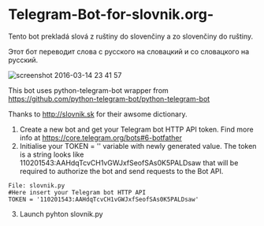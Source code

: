 # Telegram-Bot-for-slovnik.org-
Tento bot prekladá slová z ruštiny do slovenčiny a zo slovenčiny do ruštiny.

Этот бот переводит слова с русского на словацкий и со словацкого на русский.

![screenshot 2016-03-14 23 41 57](https://cloud.githubusercontent.com/assets/684169/18109372/3fb63ad0-6f11-11e6-8c9b-ccd4f1e1cccf.jpg)


This bot uses python-telegram-bot wrapper from 
https://github.com/python-telegram-bot/python-telegram-bot

Thanks to http://slovnik.sk for their awsome dictionary.  

1. Create a new bot and get your Telegram bot HTTP API token. 
Find more info at https://core.telegram.org/bots#6-botfather  
2. Initialise your TOKEN = '' variable with newly generated value.
The token is a string looks like 110201543:AAHdqTcvCH1vGWJxfSeofSAs0K5PALDsaw that will be required to authorize the bot and send requests to the Bot API.
```
File: slovnik.py
#Here insert your Telegram bot HTTP API
TOKEN = '110201543:AAHdqTcvCH1vGWJxfSeofSAs0K5PALDsaw'
```

3. Launch pyhton slovnik.py
